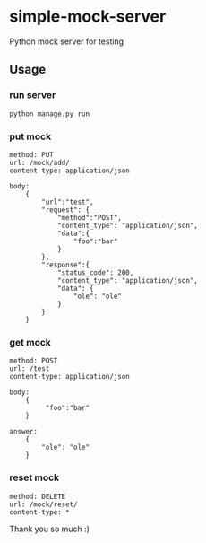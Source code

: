 # simple-mock-server

Python mock server for testing

## Usage

### run server

```
python manage.py run
```

### put mock

```
method: PUT
url: /mock/add/
content-type: application/json

body: 
    {   
        "url":"test",
        "request": {
            "method":"POST",
            "content_type": "application/json",
            "data":{
                "foo":"bar"
            }
        },
        "response":{
            "status_code": 200,
            "content_type": "application/json",
            "data": {
                "ole": "ole"
            }
        }
    }
```

### get mock

```
method: POST
url: /test
content-type: application/json

body: 
    {
         "foo":"bar"
    }

answer: 
    {
        "ole": "ole"
    }

```

### reset mock

```
method: DELETE
url: /mock/reset/
content-type: *
```

Thank you so much :)